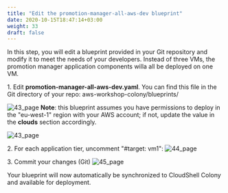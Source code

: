 ```yaml
---
title: "Edit the promotion-manager-all-aws-dev blueprint​"
date: 2020-10-15T18:47:14+03:00
weight: 33
draft: false
---
```

In this step, you will edit a blueprint provided in your Git repository and modify it to meet the needs of your developers. Instead of three VMs, the promotion manager application components willa all be deployed on one VM.

1\. Edit __promotion-manager-all-aws-dev.yaml__. You can find this file in the Git directory of your repo:
aws-workshop-colony/blueprints/

![43_page](/images/module1/edit_bp_git.png)
__Note__: this blueprint assumes you have permissions to deploy in the "eu-west-1" region with your AWS account; if not, update the value in the __clouds__ section accordingly.

![43_page](/images/module1/pm_bp_view.png)

2\. For each application tier, uncomment "#target: vm1​":
![44_page](/images/module1/44_page.png)

3\. Commit your changes (Git)
![45_page](/images/module1/45_page.png)

Your blueprint will now automatically be synchronized to CloudShell Colony and available for deployment.